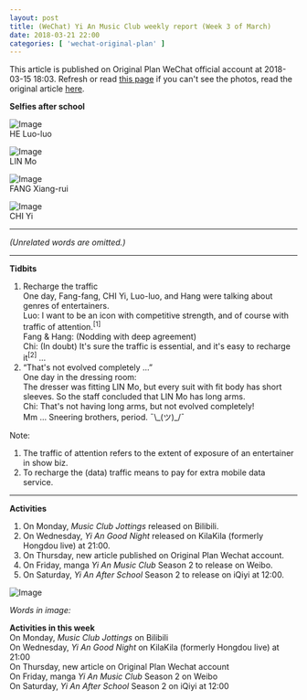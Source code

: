 ```yaml
---
layout: post
title: (WeChat) Yi An Music Club weekly report (Week 3 of March)
date: 2018-03-21 22:00
categories: [ 'wechat-original-plan' ]
---
```


This article is published on Original Plan WeChat official account at 2018-03-15 18:03. Refresh or read [this page](https://github.com/Quadrifolium/originalplan/blob/gh-pages/_posts/WeChat/2018-03-21-WeChat-Original-Plan.md) if you can't see the photos, read the original article [here](https://mp.weixin.qq.com/s/Eu7evQVLd32_LKOHdCDLuA).

<!-- more -->

**Selfies after school**

![Image](https://mmbiz.qpic.cn/mmbiz_jpg/XOMVurd7hjQ81Sn993FDy4755IiciatJaC6zmQjd6EYpPJFlZV93wWzY3WS0ytVe5LGluKA7U1Kwz3tf7TxLQ1LQ/640)  
HE Luo-luo

![Image](https://mmbiz.qpic.cn/mmbiz_jpg/XOMVurd7hjQ81Sn993FDy4755IiciatJaCdmSsX3KBiaIhRssiaemxibRTdqhMcWI5UjSBQoK0IRe7icRNyXA6G2ukRA/640)  
LIN Mo

![Image](https://mmbiz.qpic.cn/mmbiz_jpg/XOMVurd7hjQ81Sn993FDy4755IiciatJaCHVThD1vSsicIWsVIBnicHpY97KScGXsPlPsJtibnL8ibtYWV4RD9rH7ibFA/640)  
FANG Xiang-rui

![Image](https://mmbiz.qpic.cn/mmbiz_jpg/XOMVurd7hjQ81Sn993FDy4755IiciatJaCibaZZ0A7tL25DP4vRSjVV68WmR626HHiba9K1682DPJQVTn1pprBw4rw/640)  
CHI Yi

---

*(Unrelated words are omitted.)*

---

**Tidbits**

1. Recharge the traffic  
One day, Fang-fang, CHI Yi, Luo-luo, and Hang were talking about genres of entertainers.  
Luo: I want to be an icon with competitive strength, and of course with traffic of attention.<sup>[1]</sup>  
Fang & Hang: (Nodding with deep agreement)  
Chi: (In doubt) It's sure the traffic is essential, and it's easy to recharge it<sup>[2]</sup> …
2. “That's not evolved completely …”  
One day in the dressing room:  
The dresser was fitting LIN Mo, but every suit with fit body has short sleeves. So the staff concluded that LIN Mo has long arms.  
Chi: That's not having long arms, but not evolved completely!  
Mm … Sneering brothers, period. ¯\\\_(ツ)\_/¯

Note:
1. The traffic of attention refers to the extent of exposure of an entertainer in show biz.
2. To recharge the (data) traffic means to pay for extra mobile data service.

---

**Activities**

1. On Monday, *Music Club Jottings* released on Bilibili.
1. On Wednesday, *Yi An Good Night* released on KilaKila (formerly Hongdou live) at 21:00.
1. On Thursday, new article published on Original Plan Wechat account.
1. On Friday, manga *Yi An Music Club* Season 2 to release on Weibo.
1. On Saturday, *Yi An After School* Season 2 to release on iQiyi at 12:00.

![Image](https://mmbiz.qpic.cn/mmbiz_jpg/XOMVurd7hjQ28g2vuXicISYlTWZpPmId4C3CABo9qTOAicAM9pAjwTicgIicxD1eTJWqVOLz64eZqr1l9Z9JCTI8YA/640)

*Words in image:*

**Activities in this week**  
On Monday, *Music Club Jottings* on Bilibili  
On Wednesday, *Yi An Good Night* on KilaKila (formerly Hongdou live) at 21:00  
On Thursday, new article on Original Plan Wechat account  
On Friday, manga *Yi An Music Club* Season 2 on Weibo  
On Saturday, *Yi An After School* Season 2 on iQiyi at 12:00  
